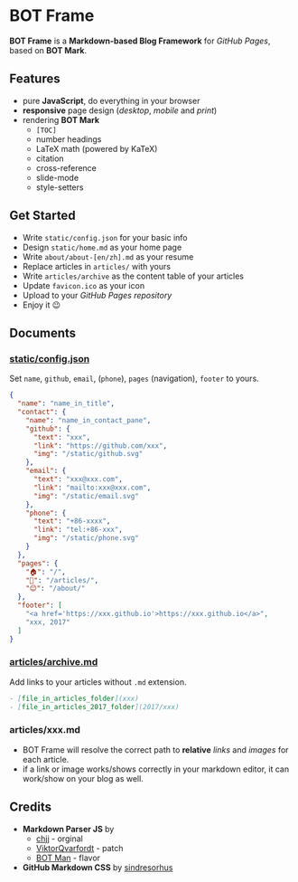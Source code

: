 ﻿# BOT Frame

**BOT Frame** is a **Markdown-based Blog Framework** for *GitHub Pages*, based on **BOT Mark**.

## Features

- pure **JavaScript**, do everything in your browser
- **responsive** page design (_desktop_, _mobile_ and _print_)
- rendering **BOT Mark**
  - `[TOC]`
  - number headings
  - LaTeX math (powered by KaTeX)
  - citation
  - cross-reference
  - slide-mode
  - style-setters

## Get Started

- Write  `static/config.json` for your basic info
- Design `static/home.md` as your home page
- Write  `about/about-[en/zh].md` as your resume
- Replace articles in `articles/` with yours
- Write  `articles/archive` as the content table of your articles
- Update `favicon.ico` as your icon
- Upload to your _GitHub Pages repository_
- Enjoy it 😉

## Documents

### [static/config.json](static/config.json)

Set `name`, `github`, `email`, (`phone`), `pages` (navigation), `footer` to yours.

``` json
{
  "name": "name_in_title",
  "contact": {
    "name": "name_in_contact_pane",
    "github": {
      "text": "xxx",
      "link": "https://github.com/xxx",
      "img": "/static/github.svg"
    },
    "email": {
      "text": "xxx@xxx.com",
      "link": "mailto:xxx@xxx.com",
      "img": "/static/email.svg"
    },
    "phone": {
      "text": "+86-xxxx",
      "link": "tel:+86-xxx",
      "img": "/static/phone.svg"
    }
  },
  "pages": {
    "🏠": "/",
    "📝": "/articles/",
    "😊": "/about/"
  },
  "footer": [
    "<a href='https://xxx.github.io'>https://xxx.github.io</a>",
    "xxx, 2017"
  ]
}
```

### [articles/archive.md](articles/archive.md)

Add links to your articles without `.md` extension.

``` markdown
- [file_in_articles_folder](xxx)
- [file_in_articles_2017_folder](2017/xxx)
```

### articles/xxx.md

- BOT Frame will resolve the correct path to **relative** _links_ and _images_ for each article.
- if a link or image works/shows correctly in your markdown editor, it can work/show on your blog as well.

## Credits

- **Markdown Parser JS** by
  - [chjj](https://github.com/chjj/marked) - orginal
  - [ViktorQvarfordt](https://github.com/ViktorQvarfordt/marked) - patch
  - [BOT Man](javascripts/bot-mark.js) - flavor
- **GitHub Markdown CSS** by [sindresorhus](https://github.com/sindresorhus/github-markdown-css)
